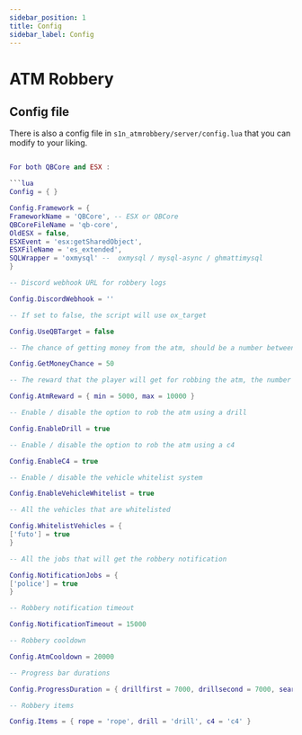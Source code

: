 ```yaml
---
sidebar_position: 1
title: Config
sidebar_label: Config
---
```


# ATM Robbery
## Config file

There is also a config file in `s1n_atmrobbery/server/config.lua` that you can modify to your liking.

```lua

For both QBCore and ESX :

```lua
Config = { }

Config.Framework = {
FrameworkName = 'QBCore', -- ESX or QBCore
QBCoreFileName = 'qb-core',
OldESX = false,
ESXEvent = 'esx:getSharedObject',
ESXFileName = 'es_extended',
SQLWrapper = 'oxmysql' --  oxmysql / mysql-async / ghmattimysql
}

-- Discord webhook URL for robbery logs

Config.DiscordWebhook = ''

-- If set to false, the script will use ox_target

Config.UseQBTarget = false

-- The chance of getting money from the atm, should be a number between 0 - 100

Config.GetMoneyChance = 50

-- The reward that the player will get for robbing the atm, the number will be somewhere around the min - max values

Config.AtmReward = { min = 5000, max = 10000 }

-- Enable / disable the option to rob the atm using a drill

Config.EnableDrill = true

-- Enable / disable the option to rob the atm using a c4

Config.EnableC4 = true

-- Enable / disable the vehicle whitelist system

Config.EnableVehicleWhitelist = true

-- All the vehicles that are whitelisted

Config.WhitelistVehicles = {
['futo'] = true
}

-- All the jobs that will get the robbery notification

Config.NotificationJobs = {
['police'] = true
}

-- Robbery notification timeout

Config.NotificationTimeout = 15000

-- Robbery cooldown

Config.AtmCooldown = 20000

-- Progress bar durations

Config.ProgressDuration = { drillfirst = 7000, drillsecond = 7000, search = 5000 }

-- Robbery items

Config.Items = { rope = 'rope', drill = 'drill', c4 = 'c4' }
```